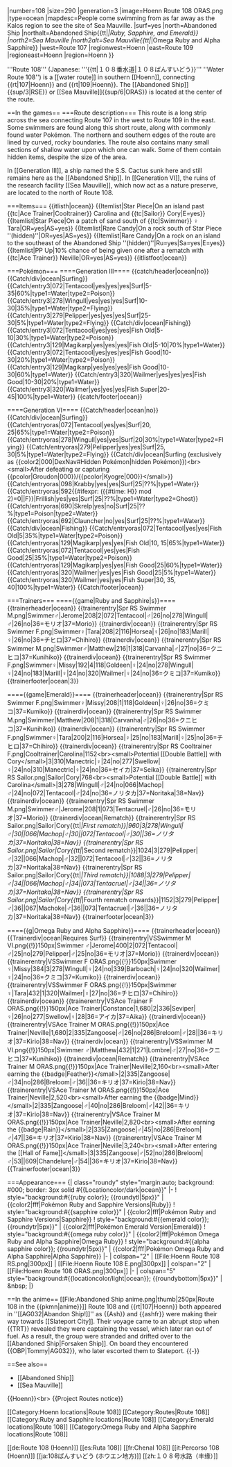 |number=108
|size=290
|generation=3
|image=Hoenn Route 108 ORAS.png
|type=ocean
|mapdesc=People come swimming from as far away as the Kalos region to see the site of Sea Mauville.
|surf=yes
|north=Abandoned Ship
|northalt=Abandoned Ship{{tt|*|Ruby, Sapphire, and Emerald}}
|north2=Sea Mauville
|north2alt=Sea Mauville{{tt|*|Omega Ruby and Alpha Sapphire}}
|west=Route 107
|regionwest=Hoenn
|east=Route 109
|regioneast=Hoenn
|region=Hoenn
}}

'''Route 108''' (Japanese: '''{{tt|１０８番水道|１０８ばんすいどう}}''' ''Water Route 108'') is a [[water route]] in southern [[Hoenn]], connecting {{rt|107|Hoenn}} and {{rt|109|Hoenn}}. The [[Abandoned Ship]]{{sup/3|RSE}} or [[Sea Mauville]]{{sup/6|ORAS}} is located at the center of the route.

==In the games==
===Route description===
This route is a long strip across the sea connecting Route 107 in the west to Route 109 in the east. Some swimmers are found along this short route, along with commonly found water Pokémon. The northern and southern edges of the route are lined by curved, rocky boundaries. The route also contains many small sections of shallow water upon which one can walk. Some of them contain hidden items, despite the size of the area.

In [[Generation III]], a ship named the S.S. Cactus sunk here and still remains here as the [[Abandoned Ship]]. In [[Generation VI]], the ruins of the research facility [[Sea Mauville]], which now act as a nature preserve, are located to the north of Route 108.

===Items===
{{itlisth|ocean}}
{{Itemlist|Star Piece|On an island past {{tc|Ace Trainer|Cooltrainer}} Carolina and {{tc|Sailor}} Cory|E=yes}}
{{Itemlist|Star Piece|On a patch of sand south of {{tc|Swimmer}} ♀ Tara|OR=yes|AS=yes}}
{{Itemlist|Rare Candy|On a rock south of Star Piece ''(hidden)''|OR=yes|AS=yes}}
{{Itemlist|Rare Candy|On a rock on an island to the southeast of the Abandoned Ship ''(hidden)''|Ru=yes|Sa=yes|E=yes}}
{{Itemlist|PP Up|10% chance of being given one after a rematch with {{tc|Ace Trainer}} Neville|OR=yes|AS=yes}}
{{itlistfoot|ocean}}

===Pokémon===
====Generation III====
{{catch/header|ocean|no}}
{{Catch/div|ocean|Surfing}}
{{Catch/entry3|072|Tentacool|yes|yes|yes|Surf|5-35|60%|type1=Water|type2=Poison}}
{{Catch/entry3|278|Wingull|yes|yes|yes|Surf|10-30|35%|type1=Water|type2=Flying}}
{{Catch/entry3|279|Pelipper|yes|yes|yes|Surf|25-30|5%|type1=Water|type2=Flying}}
{{Catch/div|ocean|Fishing}}
{{Catch/entry3|072|Tentacool|yes|yes|yes|Fish Old|5-10|30%|type1=Water|type2=Poison}}
{{Catch/entry3|129|Magikarp|yes|yes|yes|Fish Old|5-10|70%|type1=Water}}
{{Catch/entry3|072|Tentacool|yes|yes|yes|Fish Good|10-30|20%|type1=Water|type2=Poison}}
{{Catch/entry3|129|Magikarp|yes|yes|yes|Fish Good|10-30|60%|type1=Water}}
{{Catch/entry3|320|Wailmer|yes|yes|yes|Fish Good|10-30|20%|type1=Water}}
{{Catch/entry3|320|Wailmer|yes|yes|yes|Fish Super|20-45|100%|type1=Water}}
{{catch/footer|ocean}}

====Generation VI====
{{Catch/header|ocean|no}}
{{Catch/div|ocean|Surfing}}
{{Catch/entryoras|072|Tentacool|yes|yes|Surf|20, 25|65%|type1=Water|type2=Poison}}
{{Catch/entryoras|278|Wingull|yes|yes|Surf|20|30%|type1=Water|type2=Flying}}
{{Catch/entryoras|279|Pelipper|yes|yes|Surf|25, 30|5%|type1=Water|type2=Flying}}
{{Catch/div|ocean|Surfing (exclusively as {{color2|000|DexNav#Hidden Pokémon|hidden Pokémon}})&lt;br>&lt;small>After defeating or capturing {{pcolor|Groudon|000}}/{{pcolor|Kyogre|000}}&lt;/small>}}
{{Catch/entryoras|098|Krabby|yes|yes|Surf|25|??%|type1=Water}}
{{Catch/entryoras|592{{#ifexpr: ({{#time: H}} mod 2)=0||F}}|Frillish|yes|yes|Surf|25|??%|type1=Water|type2=Ghost}}
{{Catch/entryoras|690|Skrelp|yes|no|Surf|25|??%|type1=Poison|type2=Water}}
{{Catch/entryoras|692|Clauncher|no|yes|Surf|25|??%|type1=Water}}
{{Catch/div|ocean|Fishing}}
{{Catch/entryoras|072|Tentacool|yes|yes|Fish Old|5|35%|type1=Water|type2=Poison}}
{{Catch/entryoras|129|Magikarp|yes|yes|Fish Old|10, 15|65%|type1=Water}}
{{Catch/entryoras|072|Tentacool|yes|yes|Fish Good|25|35%|type1=Water|type2=Poison}}
{{Catch/entryoras|129|Magikarp|yes|yes|Fish Good|25|60%|type1=Water}}
{{Catch/entryoras|320|Wailmer|yes|yes|Fish Good|25|5%|type1=Water}}
{{Catch/entryoras|320|Wailmer|yes|yes|Fish Super|30, 35, 40|100%|type1=Water}}
{{Catch/footer|ocean}}

===Trainers===
===={{game|Ruby and Sapphire|s}}====
{{trainerheader|ocean}}
{{trainerentry|Spr RS Swimmer M.png|Swimmer♂|Jerome|208|2|072|Tentacool|♂|26|no|278|Wingull|♂|26|no|36=モリオ|37=Morio}}
{{trainerdiv|ocean}}
{{trainerentry|Spr RS Swimmer F.png|Swimmer♀|Tara|208|2|116|Horsea|♀|26|no|183|Marill|♀|26|no|36=チヒロ|37=Chihiro}}
{{trainerdiv|ocean}}
{{trainerentry|Spr RS Swimmer M.png|Swimmer♂|Matthew|216|1|318|Carvanha|♂|27|no|36=クニヒコ|37=Kunihiko}}
{{trainerdiv|ocean}}
{{trainerentry|Spr RS Swimmer F.png|Swimmer♀|Missy|192|4|118|Goldeen|♀|24|no|278|Wingull|♀|24|no|183|Marill|♀|24|no|320|Wailmer|♀|24|no|36=クミコ|37=Kumiko}}
{{trainerfooter|ocean|3}}

===={{game|Emerald}}====
{{trainerheader|ocean}}
{{trainerentry|Spr RS Swimmer F.png|Swimmer♀|Missy|208|1|118|Goldeen|♀|26|no|36=クミコ|37=Kumiko}}
{{trainerdiv|ocean}}
{{trainerentry|Spr RS Swimmer M.png|Swimmer|Matthew|208|1|318|Carvanha|♂|26|no|36=クニヒコ|37=Kunihiko}}
{{trainerdiv|ocean}}
{{trainerentry|Spr RS Swimmer F.png|Swimmer♀|Tara|200|2|116|Horsea|♀|25|no|183|Marill|♀|25|no|36=チヒロ|37=Chihiro}}
{{trainerdiv|ocean}}
{{trainerentry|Spr RS Cooltrainer F.png|Cooltrainer|Carolina|1152&lt;br>&lt;small>Potential [[Double Battle]] with Cory&lt;/small>|3|310|Manectric|♀|24|no|277|Swellow|♀|24|no|310|Manectric|♀|24|no|36=セイカ|37=Seika}}
{{trainerentry|Spr RS Sailor.png|Sailor|Cory|768&lt;br>&lt;small>Potential [[Double Battle]] with Carolina&lt;/small>|3|278|Wingull|♂|24|no|066|Machop|♂|24|no|072|Tentacool|♂|24|no|36=ノリタカ|37=Noritaka|38=Nav}}
{{trainerdiv|ocean}}
{{trainerentry|Spr RS Swimmer M.png|Swimmer♂|Jerome|208|1|073|Tentacruel|♂|26|no|36=モリオ|37=Morio}}
{{trainerdiv|ocean|Rematch}}
{{trainerentry|Spr RS Sailor.png|Sailor|Cory{{tt|*|First rematch}}|960|3|278|Wingull|♂|30||066|Machop|♂|30||072|Tentacool|♂|30||36=ノリタカ|37=Noritaka|38=Nav}}
{{trainerentry|Spr RS Sailor.png|Sailor|Cory{{tt|*|Second rematch}}|1024|3|279|Pelipper|♂|32||066|Machop|♂|32||072|Tentacool|♂|32||36=ノリタカ|37=Noritaka|38=Nav}}
{{trainerentry|Spr RS Sailor.png|Sailor|Cory{{tt|*|Third rematch}}|1088|3|279|Pelipper|♂|34||066|Machop|♂|34||073|Tentacruel|♂|34||36=ノリタカ|37=Noritaka|38=Nav}}
{{trainerentry|Spr RS Sailor.png|Sailor|Cory{{tt|*|Fourth rematch onwards}}|1152|3|279|Pelipper|♂|36||067|Machoke|♂|36||073|Tentacruel|♂|36||36=ノリタカ|37=Noritaka|38=Nav}}
{{trainerfooter|ocean|3}}

===={{g|Omega Ruby and Alpha Sapphire}}====
{{trainerheader|ocean}}
{{Trainerdiv|ocean|Requires Surf}}
{{trainerentry|VSSwimmer M VI.png{{!}}150px|Swimmer ♂|Jerome|400|2|072|Tentacool|♂|25|no|279|Pelipper|♂|25|no|36=モリオ|37=Morio}}
{{trainerdiv|ocean}}
{{trainerentry|VSSwimmer F ORAS.png{{!}}150px|Swimmer ♀|Missy|384|3|278|Wingull|♀|24|no|339|Barboach|♀|24|no|320|Wailmer|♀|24|no|36=クミコ|37=Kumiko}}
{{trainerdiv|ocean}}
{{trainerentry|VSSwimmer F ORAS.png{{!}}150px|Swimmer ♀|Tara|432|1|320|Wailmer|♀|27|no|36=チヒロ|37=Chihiro}}
{{trainerdiv|ocean}}
{{trainerentry|VSAce Trainer F ORAS.png{{!}}150px|Ace Trainer|Constance|1,680|2|336|Seviper|♀|26|no|277|Swellow|♀|28|36=アイカ|37=Aika}}
{{trainerdiv|ocean}}
{{trainerentry|VSAce Trainer M ORAS.png{{!}}150px|Ace Trainer|Neville|1,680|2|335|Zangoose|♂|26|no|286|Breloom|♂|28||36=キリオ|37=Kirio|38=Nav}}
{{trainerdiv|ocean}}
{{trainerentry|VSSwimmer M VI.png{{!}}150px|Swimmer ♂|Matthew|432|1|271|Lombre|♂|27|no|36=クニヒコ|37=Kunihiko}}
{{trainerdiv|ocean|Rematch}}
{{trainerentry|VSAce Trainer M ORAS.png{{!}}150px|Ace Trainer|Neville|2,160&lt;br>&lt;small>After earning the {{badge|Feather}}&lt;/small>|2|335|Zangoose|♂|34|no|286|Breloom|♂|36||36=キリオ|37=Kirio|38=Nav}}
{{trainerentry|VSAce Trainer M ORAS.png{{!}}150px|Ace Trainer|Neville|2,520&lt;br>&lt;small>After earning the {{badge|Mind}}&lt;/small>|2|335|Zangoose|♂|40|no|286|Breloom|♂|42||36=キリオ|37=Kirio|38=Nav}}
{{trainerentry|VSAce Trainer M ORAS.png{{!}}150px|Ace Trainer|Neville|2,820&lt;br>&lt;small>After earning the {{badge|Rain}}&lt;/small>|2|335|Zangoose|♂|45|no|286|Breloom|♂|47||36=キリオ|37=Kirio|38=Nav}}
{{trainerentry|VSAce Trainer M ORAS.png{{!}}150px|Ace Trainer|Neville|3,240&lt;br>&lt;small>After entering the [[Hall of Fame]]&lt;/small>|3|335|Zangoose|♂|52|no|286|Breloom|♂|53||609|Chandelure|♂|54||36=キリオ|37=Kirio|38=Nav}}
{{Trainerfooter|ocean|3}}

===Appearance===
{| class="roundy" style="margin:auto; background: #000; border: 3px solid #{{Locationcolor/dark|ocean}}"
|-
! style="background:#{{ruby color}}; {{roundytl|5px}}" | {{color2|fff|Pokémon Ruby and Sapphire Versions|Ruby}}
! style="background:#{{sapphire color}}" | {{color2|fff|Pokémon Ruby and Sapphire Versions|Sapphire}}
! style="background:#{{emerald color}}; {{roundytr|5px}}" | {{color2|fff|Pokémon Emerald Version|Emerald}}
! style="background:#{{omega ruby color}}" | {{color2|fff|Pokémon Omega Ruby and Alpha Sapphire|Omega Ruby}}
! style="background:#{{alpha sapphire color}}; {{roundytr|5px}}" | {{color2|fff|Pokémon Omega Ruby and Alpha Sapphire|Alpha Sapphire}}
|-
| colspan="2" | [[File:Hoenn Route 108 RS.png|300px]]
| [[File:Hoenn Route 108 E.png|300px]]
| colspan="2" | [[File:Hoenn Route 108 ORAS.png|300px]]
|-
| colspan="5" style="background:#{{locationcolor/light|ocean}}; {{roundybottom|5px}}" | &amp;nbsp;
|}

==In the anime==
[[File:Abandoned Ship anime.png|thumb|250px|Route 108 in the {{pkmn|anime}}]]
Route 108 and {{rt|107|Hoenn}} both appeared in ''[[AG032|Abandon Ship!]]'' as {{Ash}} and {{ashfr}} were making their way towards [[Slateport City]]. Their voyage came to an abrupt stop when {{TRT}} revealed they were captaining the vessel, which later ran out of fuel. As a result, the group were stranded and drifted over to the [[Abandoned Ship|Forsaken Ship]]. On board they encountered {{OBP|Tommy|AG032}}, who later escorted them to Slateport.
{{-}}

==See also==
* [[Abandoned Ship]]
* [[Sea Mauville]]

{{Hoenn}}&lt;br>
{{Project Routes notice}}

[[Category:Hoenn locations|Route 108]]
[[Category:Routes|Route 108]]
[[Category:Ruby and Sapphire locations|Route 108]]
[[Category:Emerald locations|Route 108]]
[[Category:Omega Ruby and Alpha Sapphire locations|Route 108]]

[[de:Route 108 (Hoenn)]]
[[es:Ruta 108]]
[[fr:Chenal 108]]
[[it:Percorso 108 (Hoenn)]]
[[ja:108ばんすいどう (ホウエン地方)]]
[[zh:１０８号水路（丰缘）]]
